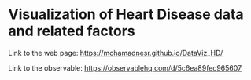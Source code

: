 # Visualization of Heart Disease data and related factors
Link to the web page:
https://mohamadnesr.github.io/DataViz_HD/

Link to the observable:
https://observablehq.com/d/5c6ea89fec965607
